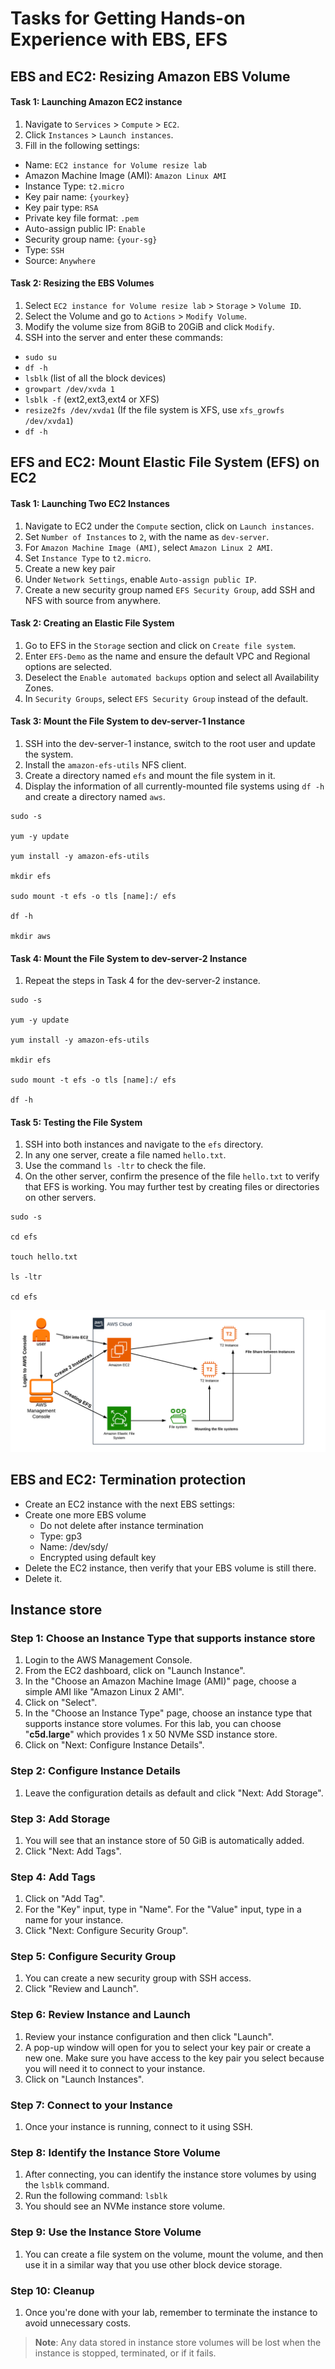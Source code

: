# Tasks for Getting Hands-on Experience with EBS, EFS

## EBS and EC2: Resizing Amazon EBS Volume

#### Task 1: Launching Amazon EC2 instance

1. Navigate to `Services` > `Compute` > `EC2`.
2. Click `Instances` > `Launch instances`.
3. Fill in the following settings:

- Name: `EC2 instance for Volume resize lab`
- Amazon Machine Image (AMI): `Amazon Linux AMI`
- Instance Type: `t2.micro`
- Key pair name: `{yourkey}`
- Key pair type: `RSA`
- Private key file format: `.pem`
- Auto-assign public IP: `Enable`
- Security group name: `{your-sg}`
- Type: `SSH`
- Source: `Anywhere`

#### Task 2: Resizing the EBS Volumes

1. Select `EC2 instance for Volume resize lab` > `Storage` > `Volume ID`.
2. Select the Volume and go to `Actions` > `Modify Volume`.
3. Modify the volume size from 8GiB to 20GiB and click `Modify`.
4. SSH into the server and enter these commands:

- `sudo su`
- `df -h`
- `lsblk` (list of all the block devices)
- `growpart /dev/xvda 1`
- `lsblk -f`  (ext2,ext3,ext4 or XFS)
- `resize2fs /dev/xvda1` (If the file system is XFS, use `xfs_growfs /dev/xvda1`)
- `df -h`

## EFS and EC2: Mount Elastic File System (EFS) on EC2

#### Task 1: Launching Two EC2 Instances

1. Navigate to EC2 under the `Compute` section, click on `Launch instances`.
2. Set `Number of Instances` to `2`, with the name as `dev-server`.
3. For `Amazon Machine Image (AMI)`, select `Amazon Linux 2 AMI`.
4. Set `Instance Type` to `t2.micro`.
5. Create a new key pair
6. Under `Network Settings`, enable `Auto-assign public IP`.
7. Create a new security group named `EFS Security Group`, add SSH and NFS with source from anywhere.

#### Task 2: Creating an Elastic File System

1. Go to EFS in the `Storage` section and click on `Create file system`.
2. Enter `EFS-Demo` as the name and ensure the default VPC and Regional options are selected.
3. Deselect the `Enable automated backups` option and select all Availability Zones.
4. In `Security Groups`, select `EFS Security Group` instead of the default.

#### Task 3: Mount the File System to dev-server-1 Instance

1. SSH into the dev-server-1 instance, switch to the root user and update the system.
2. Install the `amazon-efs-utils` NFS client.
3. Create a directory named `efs` and mount the file system in it.
4. Display the information of all currently-mounted file systems using `df -h` and create a directory named `aws`.

```
sudo -s

yum -y update

yum install -y amazon-efs-utils

mkdir efs

sudo mount -t efs -o tls [name]:/ efs 

df -h

mkdir aws
```

#### Task 4: Mount the File System to dev-server-2 Instance

1. Repeat the steps in Task 4 for the dev-server-2 instance.

```
sudo -s

yum -y update

yum install -y amazon-efs-utils

mkdir efs

sudo mount -t efs -o tls [name]:/ efs 

df -h
```

#### Task 5: Testing the File System

1. SSH into both instances and navigate to the `efs` directory.
2. In any one server, create a file named `hello.txt`.
3. Use the command `ls -ltr` to check the file.
4. On the other server, confirm the presence of the file `hello.txt` to verify that EFS is working. You may further test
   by creating files or directories on other servers.

```
sudo -s

cd efs

touch hello.txt

ls -ltr

cd efs
```

![img.png](assets/ec2-efs.png)

## EBS and EC2: Termination protection

- Create an EC2 instance with the next EBS settings:
- Create one more EBS volume
    - Do not delete after instance termination
    - Type: gp3
    - Name: /dev/sdy/
    - Encrypted using default key
- Delete the EC2 instance, then verify that your EBS volume is still there.
- Delete it.

## Instance store

### Step 1: Choose an Instance Type that supports instance store

1. Login to the AWS Management Console.
2. From the EC2 dashboard, click on "Launch Instance".
3. In the "Choose an Amazon Machine Image (AMI)" page, choose a simple AMI like "Amazon Linux 2 AMI".
4. Click on "Select".
5. In the "Choose an Instance Type" page, choose an instance type that supports instance store volumes. For this lab,
   you can choose "**c5d.large**" which provides 1 x 50 NVMe SSD instance store.
6. Click on "Next: Configure Instance Details".

### Step 2: Configure Instance Details

1. Leave the configuration details as default and click "Next: Add Storage".

### Step 3: Add Storage

1. You will see that an instance store of 50 GiB is automatically added.
2. Click "Next: Add Tags".

### Step 4: Add Tags

1. Click on "Add Tag".
2. For the "Key" input, type in "Name". For the "Value" input, type in a name for your instance.
3. Click "Next: Configure Security Group".

### Step 5: Configure Security Group

1. You can create a new security group with SSH access.
2. Click "Review and Launch".

### Step 6: Review Instance and Launch

1. Review your instance configuration and then click "Launch".
2. A pop-up window will open for you to select your key pair or create a new one. Make sure you have access to the key
   pair you select because you will need it to connect to your instance.
3. Click on "Launch Instances".

### Step 7: Connect to your Instance

1. Once your instance is running, connect to it using SSH.

### Step 8: Identify the Instance Store Volume

1. After connecting, you can identify the instance store volumes by using the `lsblk` command.
2. Run the following command: `lsblk`
3. You should see an NVMe instance store volume.

### Step 9: Use the Instance Store Volume

1. You can create a file system on the volume, mount the volume, and then use it in a similar way that you use other
   block device storage.

### Step 10: Cleanup

1. Once you're done with your lab, remember to terminate the instance to avoid unnecessary costs.

> **Note**: Any data stored in instance store volumes will be lost when the instance is stopped, terminated, or if it
> fails.

